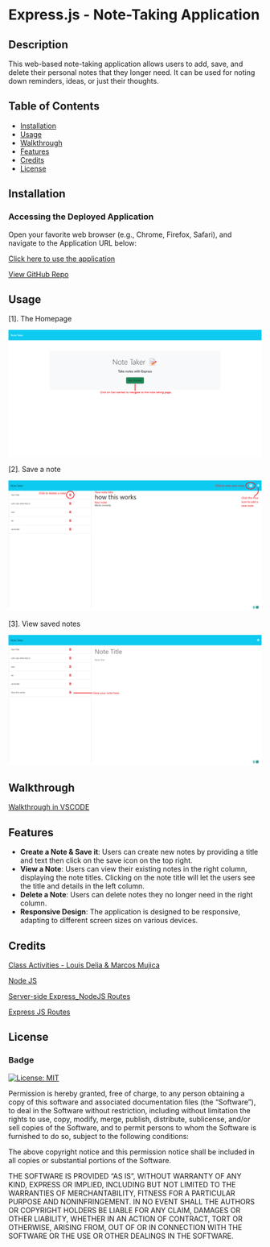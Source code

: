 # Express.js - Note-Taking Application

## Description

This web-based note-taking application allows users to add, save, and delete their personal notes that they longer need. It can be used for noting down reminders, ideas, or just their thoughts.

## Table of Contents

- [Installation](#installation)
- [Usage](#usage)
- [Walkthrough](#walkthrough)
- [Features](#features)
- [Credits](#credits)
- [License](#license)

## Installation

### Accessing the Deployed Application

Open your favorite web browser (e.g., Chrome, Firefox, Safari), and navigate to the Application URL below:

[Click here to use the application](https://damp-reef-00063-48318da241c2.herokuapp.com/)

[View GitHub Repo](https://github.com/hafsah1976/Express.js-Challenge-Note-Taker)

## Usage

[1]. The Homepage

![Homepage](images/app-homepage.png)

[2]. Save a note

![Add note page](images/saving-a-note.png)

[3]. View saved notes

![View all notes page](images/savednotes-on-the-left.png)

## Walkthrough

[Walkthrough in VSCODE](https://watch.screencastify.com/v/Zq7TNVQ5lj33hwXomN1E)

## Features

- **Create a Note & Save it**: Users can create new notes by providing a title and text then click on the save icon on the top right.
- **View a Note**: Users can view their existing notes in the right column, displaying the note titles. Clicking on the note title will let the users see the title and details in the left column.
- **Delete a Note**: Users can delete notes they no longer need in the right column.
- **Responsive Design**: The application is designed to be responsive, adapting to different screen sizes on various devices.

## Credits

[Class Activities - Louis Delia & Marcos Mujica](https://git.bootcampcontent.com/George-Washington-University/GWU-VIRT-FSF-PT-05-2023-U-LOLC/-/tree/main/11-Express)

[Node JS](https://nodejs.org/docs/latest-v16.x/api/fs.html#synchronous-example)

[Server-side Express_NodeJS Routes](https://developer.mozilla.org/en-US/docs/Learn/Server-side/Express_Nodejs/routes)

[Express JS Routes](https://www.youtube.com/watch?v=0Hu27PoloYw)

## License

### Badge

[![License: MIT](https://img.shields.io/badge/License-MIT-yellow.svg)](https://opensource.org/licenses/MIT)

Permission is hereby granted, free of charge, to any person obtaining a copy of this software and associated documentation files (the “Software”), to deal in the Software without restriction, including without limitation the rights to use, copy, modify, merge, publish, distribute, sublicense, and/or sell copies of the Software, and to permit persons to whom the Software is furnished to do so, subject to the following conditions:

The above copyright notice and this permission notice shall be included in all copies or substantial portions of the Software.

THE SOFTWARE IS PROVIDED “AS IS”, WITHOUT WARRANTY OF ANY KIND, EXPRESS OR IMPLIED, INCLUDING BUT NOT LIMITED TO THE WARRANTIES OF MERCHANTABILITY, FITNESS FOR A PARTICULAR PURPOSE AND NONINFRINGEMENT. IN NO EVENT SHALL THE AUTHORS OR COPYRIGHT HOLDERS BE LIABLE FOR ANY CLAIM, DAMAGES OR OTHER LIABILITY, WHETHER IN AN ACTION OF CONTRACT, TORT OR OTHERWISE, ARISING FROM, OUT OF OR IN CONNECTION WITH THE SOFTWARE OR THE USE OR OTHER DEALINGS IN THE SOFTWARE.
